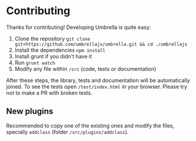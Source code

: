 # Contributing

Thanks for contributing! Developing Umbrella is quite easy:

1. Clone the repository `git clone git+https://github.com/umbrellajs/umbrella.git && cd ./umbrellajs`
1. Install the dependencies `npm install`
1. Install grunt if you didn't have it
1. Run `grunt watch`
1. Modify any file within `/src` (code, tests or documentation)

After these steps, the library, tests and documentation will be automatically joined. To see the tests open `/test/index.html` in your browser. Please try not to make a PR with broken tests.

## New plugins

Recommended to copy one of the existing ones and modify the files, specially `addclass` (folder `/src/plugins/addclass`).
